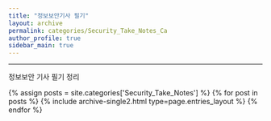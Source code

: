 ```yaml
---
title: "정보보안기사 필기"
layout: archive
permalink: categories/Security_Take_Notes_Ca
author_profile: true
sidebar_main: true
---
```


<!-- 공백이 포함되어 있는 카테고리 이름의 경우 site.categories['a b c'] 이런식으로! -->

***
정보보안 기사 필기 정리

{% assign posts = site.categories['Security_Take_Notes'] %}
{% for post in posts %} {% include archive-single2.html type=page.entries_layout %} {% endfor %}
